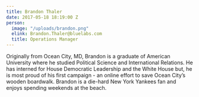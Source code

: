 ```yaml
---
title: Brandon Thaler
date: 2017-05-18 18:19:00 Z
person:
  image: "/uploads/brandon.png"
  elink: Brandon.Thaler@bluelabs.com
  title: Operations Manager
---
```


​Originally from Ocean City, MD, Brandon is a graduate of American University where he studied Political Science and International Relations. He has interned for House Democratic Leadership and the White House but, he is most proud of his first campaign - an online effort to save Ocean City’s wooden boardwalk. Brandon is a die-hard New York Yankees fan and enjoys spending weekends at the beach.